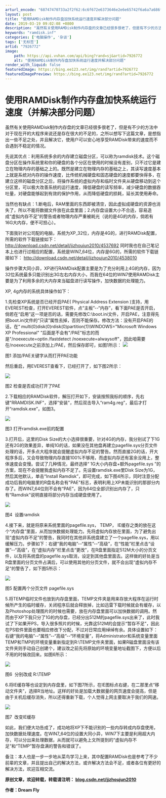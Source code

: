 ```yaml
---
arturl_encode: "68747470733a2f2f62:6c6f672e6373646e2e6e65742f6a6a7a686f756a756e323031:302f61727469636c652f64657461696c732f37393236373732"
layout: post
title: "使用RAMDisk制作内存盘加快系统运行速度并解决部分问题"
date: 2019-03-19 09:02:08 +0800
description: "虽然有关使用RAMDisk制作内存盘的文章已经很多很老了，但是有不少的方法中对于现在开的大程序来说还"
keywords: "ramdisk.inf"
categories: ['电脑操作', '杂谈']
tags: ['无标签']
artid: "7926772"
image:
    path: https://api.vvhan.com/api/bing?rand=sj&artid=7926772
    alt: "使用RAMDisk制作内存盘加快系统运行速度并解决部分问题"
render_with_liquid: false
featuredImage: https://bing.ee123.net/img/rand?artid=7926772
featuredImagePreview: https://bing.ee123.net/img/rand?artid=7926772
---
```


# 使用RAMDisk制作内存盘加快系统运行速度（并解决部分问题）

虽然有关使用RAMDisk制作内存盘的文章已经很多很老了，但是有不少的方法中对于现在开的大程序来说还是存在很大的不足的，之所以想写下这篇文章，是想指出一些不足之处，并且解决它，使用户可以安心地享受RAMDisk带来的速度而不会遇到不稳定的情况。

先说其优点：利用系统多余的内存建立磁盘分区，可以称为ramdisk技术。这个磁盘分区在操作系统里和你的硬盘的各个分区在使用的时候没有差别，只不过它是建立在物理内存的基础之上的。既然是建立在物理内存的基础之上，其读写速度基本上就是系统对内存的操作速度，比传统机械硬盘和固态硬盘的速度都要快得多，在建立这样的磁盘分区之后，将操作系统的虚拟内存和临时文件夹从硬盘移动到这个分区里，可以极大改善系统的运行速度，降低硬盘的读写频率，减少硬盘的数据吞吐量，对硬盘能够起到有效的保护作用，从而降低硬盘的损耗，延长其使用寿命。

当然也有缺点：1.断电后，RAM里面的东西即被清空，因此虚拟成硬盘的资源也消失了，所以不能将数据文件放在此盘里面；2.内存盘设置大小不合适，容易造成“虚拟内存不足”的警告或者物理内存严重被耗光（说的是4G的内存，倘若有16G大内存，便不可担心）。

下面我针对公司配的电脑，系统为XP\_32位，内存是4G的，进行RAMDisk配置，所需的软件下载链接如下：
<http://download.csdn.net/detail/jjzhoujun2010/4537692>
同时我也在自己笔记本上也进行过相应的配置，系统是WIN7\_64位，内存是6G的，所需的软件下载链接如下：
<http://download.csdn.net/detail/jjzhoujun2010/4538010>


操作步骤大同小异，XP进行RAMDisk配置主要是为了充分利用上4G的内存，因为32位系统最多只能识别出3G左右内存大小，而我在64位的WIN7使用RAMDisk主要是为了利用多余的大内存来当磁盘进行读写操作，加快数据的处理能力。

XP, 4g内存的系统具体操作如下：

1.先检查XP系统是否已经开启PAE(
Physical Address Extension
)支持，用EVEREST检查，打开EVEREST软件，点“主板”--“内存”，看下面PAE是否开启，倘若在“启用”这一项是否的话，需要先修改C:\boot.ini文件，开启PAE，注意得先把boot.ini文件的“只读”属性去掉，否则不能保存。修改方法：没有开启PAE的话，在“
multi(0)disk(0)rdisk(0)partition(1)\WINDOWS="Microsoft Windows XP
Professional"
”后面是不会有"/PAE"标志的而是"/noexecute=optin /fastdetect /noexecute=alwaysoff"，因此咱需要在/noexecute之前添加上/PAE，然后保存即可，如图1所示：
![](https://img-my.csdn.net/uploads/201208/30/1346333152_7823.png)

图1 添加/PAE关键字从而打开PAE功能

然后重启，用EVEREST查看下，已经打开了，如下图2所示：

![](https://img-my.csdn.net/uploads/201208/30/1346333227_1231.png)

图2 检查是否成功打开了PAE

2.下载相应的RAMDisk软件，解压打开如下，安装按照我标的顺序，先右键"RRAMDISK.INF"，选择"安装"，然后双击导入“ram4g.reg”，最后才打开“ramdisk.exe”，如图3。

![](https://img-my.csdn.net/uploads/201208/30/1346333476_7971.png)

图3 打开ramdisk.exe前的配置

3.打开后，这里的Disk Size的大小选择很重要，针对4G的内存，我分别试了下1G还有2G的效果差异，单纯1G的话，如果没在其他盘再建立pagefile.sys分页文件处理的话，开多点大程序就会提醒虚拟内存不足的警告。然而直接2G的话，开大程序多后，又会导致物理内存直接100%不够用，而虚拟内存还有富余没用上，整体速度会变慢。尝试了几种情况，最终选择“
1G大小内存盘+额外pagefile.sys
”的方案，现在不会提醒我虚拟内存不足了。先设置ramdisk.exe里Disk Size为1G，然后其他默认，单击“Install Ramdisk”，即可完成，如下图4所示，同时注意分配成功后我的电脑里的R盘名称会有"PAE"标志，表明利用上XP未能识别的那部分内存了。而WIN7\_64位则不会有“PAE”，因为64位全部识别出内存了，只有“Ramdisk”说明直接将部分内存当成硬盘使用了。

![](https://img-my.csdn.net/uploads/201208/30/1346333915_6777.png)

图4  设置ramdisk

4.接下来，就是将原来系统里面的pagefile.sys， TEMP， IE缓存之类的放在这个“内存盘”里面，从而加快数据处理能力。先将虚拟内存放在里面，为了避免出现“虚拟内存不足”的警告，我同时在其他非系统盘建立了一个pagefile.sys，用以缓解压力。步骤如下：右键“我的电脑”--“属性”--“高级”，在“性能”栏里点击“设置”--“高级”，在“虚拟内存”栏里点击“更改”，在R盘里面指定512M大小的分页文件，以及将系统盘的pagefile.sys取消，设定到其他盘里面去。这样做的好处是当R盘里面的分页文件占满后，可以使用其他的分页文件，就不会出现“虚拟内存不足”的警告了，如下图5所示：

![](https://img-my.csdn.net/uploads/201208/30/1346334670_8579.png)

图5 配置两个分页文件 pagefile.sys

5.将TEMP临时文件也放到内存盘里面，TEMP文件夹是用来存放大程序在运行时候所产生的临时缓存，关闭程序后就会释放掉，比如迅雷下载时候就会有缓存，以及Photoshop处理图片的时候也需要，放在内存盘里面可以加快数据的调用。然而由于XP下我只分了1G的内存盘，已经分出512M的pagefile.sys出来了，此时我试了下如果开PS，导入很多照片的时候，光靠这512M的会提示“暂存不足”，因此在PS软件里面也要相应修改下分配，不过对日常应用绰绰有余。具体设置如下：
右键“我的电脑”--“属性”--“高级”--“环境变量”，将Administrator和系统变量里面TEMP和TMP的环境变量重新指定到R:\TEMP文件夹里面，如果R磁盘里面没有该文件夹则手动自己创建个，建议改之前先将原始的环境变量地址截图下，方便以后不用的时候改回来。如图6所示：

![](https://img-my.csdn.net/uploads/201208/30/1346335453_9210.png)

图6  分别改成 R:\TEMP

6.将IE缓存等也设定到内存盘里，如下图7所示，在IE图标点右键，在二那里点“移动文件夹”，选择R当地址。这样的好处是加载大数据量的网页速度会提高，但是由于关机后缓存消失，所以还得重新下载，个人觉得上网主要取决于我们的网速。

![](https://img-my.csdn.net/uploads/201208/30/1346335598_1868.png)

图7  改变IE缓存

如此，我们便大功告成了，成功地将XP下不能识别的一些内存转成内存盘使用，加快数据处理速度。在WIN7\_64位的设置大同小异，WIN7下主要是利用超大内存，可以分出来处理数据，从而就可以避免上文所提到的“虚拟内存不足”和“TEMP”暂存盘满的警告和错误了。

备注：本人也是一步一步地从菜鸟学习上来，其中配置RAMDisk也是参考了不少前辈的文章，并且提出自己的解决方法，或许解决方法会不足，或者各位有更好的解决方法，欢迎互相交流。

**原创文章，欢迎转载，转载请注明：
[blog.csdn.net/jjzhoujun2010](http://blog.csdn.net/jjzhoujun2010)**

**作者：Dream Fly**